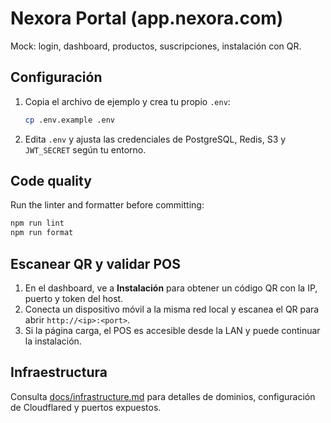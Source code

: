 # Nexora Portal (app.nexora.com)

Mock: login, dashboard, productos, suscripciones, instalación con QR.

## Configuración

1. Copia el archivo de ejemplo y crea tu propio `.env`:

   ```bash
   cp .env.example .env
   ```

2. Edita `.env` y ajusta las credenciales de PostgreSQL, Redis, S3 y `JWT_SECRET` según tu entorno.

## Code quality

Run the linter and formatter before committing:

```bash
npm run lint
npm run format
```

## Escanear QR y validar POS

1. En el dashboard, ve a **Instalación** para obtener un código QR con la IP, puerto y token del host.
2. Conecta un dispositivo móvil a la misma red local y escanea el QR para abrir `http://<ip>:<port>`.
3. Si la página carga, el POS es accesible desde la LAN y puede continuar la instalación.

## Infraestructura

Consulta [docs/infrastructure.md](docs/infrastructure.md) para detalles de dominios, configuración de Cloudflared y puertos expuestos.
